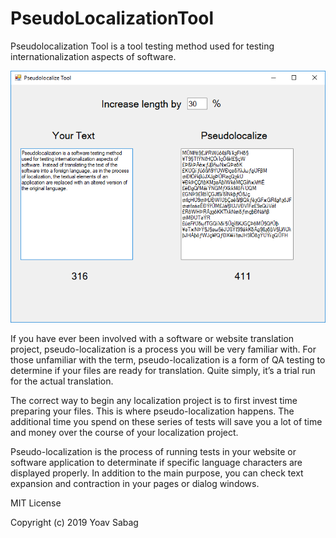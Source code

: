 # PseudoLocalizationTool
Pseudolocalization Tool is a tool testing method used for testing internationalization aspects of software.

![](art/screenshot.png)

If you have ever been involved with a software or website translation project, pseudo-localization is a process you will be very familiar with. For those unfamiliar with the term, pseudo-localization is a form of QA testing to determine if your files are ready for translation.  Quite simply, it’s a trial run for the actual translation.

The correct way to begin any localization project is to first invest time preparing your files.  This is where pseudo-localization happens.  The additional time you spend on these series of tests will save you a lot of time and money over the course of your localization project.

Pseudo-localization is the process of running tests in your website or software application to determinate if specific language characters are displayed properly. In addition to the main purpose, you can check text expansion and contraction in your pages or dialog windows.





MIT License

Copyright (c) 2019 Yoav Sabag

